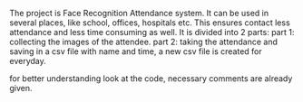 The project is Face Recognition Attendance system. It can be used in several places, like school, offices, hospitals etc.
This ensures contact less attendance and less time consuming as well.
It is divided into 2 parts:
part 1:
collecting the images of the attendee.
part 2:
taking the attendance and saving in a csv file with name and time, a new csv file is created for everyday.

for better understanding look at the code, necessary comments are already given.
